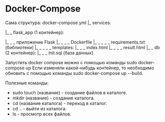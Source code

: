 # Docker-Compose
Сама структура:
docker-compose.yml
|_ services:

|_ _ flask_app (1 контейнер):

|_ _ _ приложение Flask
|_ _ _ _ Dockerfile
|_ _ _ _ _ requirements.txt (библиотеки)
|_ _ _ _ _ templates:
|_ _ _ index.html
|_ _ _ _ result.html
|_ _ db (2 контейнер):
|_ _ _ init.sql (база данных)

Запустить docker compose можно с помощью команды sudo docker-compose up
Если изменяли какой-нибудь контейнер, то необходимо обновить с помощью команды sudo docker-compose up --build.

Полезные команды:
* sudo touch (название) - создание файлов в каталоге.
* mkdir (название) - создание каталога.
* cd (название каталога) - переход в каталог.
* cd .. - выйти из каталога.
* ls - просмотр всех файлов.
